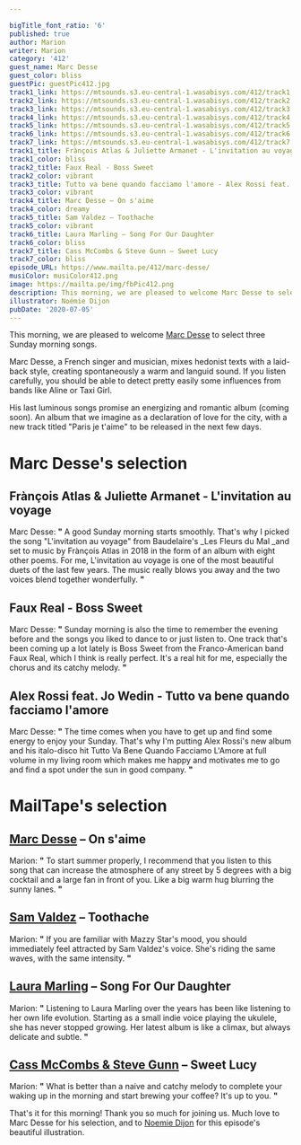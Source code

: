 ```yaml
---

bigTitle_font_ratio: '6'
published: true
author: Marion
writer: Marion
category: '412'
guest_name: Marc Desse
guest_color: bliss
guestPic: guestPic412.jpg
track1_link: https://mtsounds.s3.eu-central-1.wasabisys.com/412/track1.mp3
track2_link: https://mtsounds.s3.eu-central-1.wasabisys.com/412/track2.mp3
track3_link: https://mtsounds.s3.eu-central-1.wasabisys.com/412/track3.mp3
track4_link: https://mtsounds.s3.eu-central-1.wasabisys.com/412/track4.mp3
track5_link: https://mtsounds.s3.eu-central-1.wasabisys.com/412/track5.mp3
track6_link: https://mtsounds.s3.eu-central-1.wasabisys.com/412/track6.mp3
track7_link: https://mtsounds.s3.eu-central-1.wasabisys.com/412/track7.mp3
track1_title: Frànçois Atlas & Juliette Armanet - L'invitation au voyage
track1_color: bliss
track2_title: Faux Real - Boss Sweet
track2_color: vibrant
track3_title: Tutto va bene quando facciamo l'amore - Alex Rossi feat. Jo Wedin
track3_color: vibrant
track4_title: Marc Desse – On s'aime
track4_color: dreamy
track5_title: Sam Valdez – Toothache
track5_color: vibrant
track6_title: Laura Marling – Song For Our Daughter
track6_color: bliss
track7_title: Cass McCombs & Steve Gunn – Sweet Lucy
track7_color: bliss
episode_URL: https://www.mailta.pe/412/marc-desse/
musiColor: musiColor412.png
image: https://mailta.pe/img/fbPic412.png
description: This morning, we are pleased to welcome Marc Desse to select 3 Sunday morning songs. He's a French singer and musician, who mixes hedonist texts with a laid-back style, creating spontaneously a warm and languid sound.
illustrator: Noémie Dijon
pubDate: '2020-07-05'
---
```

This morning, we are pleased to welcome [Marc Desse](https://www.instagram.com/marc.desse/) to select three Sunday morning songs. 

Marc Desse, a French singer and musician, mixes hedonist texts with a laid-back style, creating spontaneously a warm and languid sound. If you listen carefully, you should be able to detect pretty easily some influences from bands like Aline or Taxi Girl.

His last luminous songs promise an energizing and romantic album (coming soon). An album that we imagine as a declaration of love for the city, with a new track titled "Paris je t'aime" to be released in the next few days.


# Marc Desse's selection

## Frànçois Atlas & Juliette Armanet - L'invitation au voyage
Marc Desse: **"** A good Sunday morning starts smoothly. That's why I picked the song "L'invitation au voyage" from Baudelaire's _Les Fleurs du Mal _and set to music by Frànçois Atlas in 2018 in the form of an album with eight other poems. For me, L'invitation au voyage is one of the most beautiful duets of the last few years. The music really blows you away and the two voices blend together wonderfully. **"** 

## Faux Real - Boss Sweet

Marc Desse: **"** Sunday morning is also the time to remember the evening before and the songs you liked to dance to or just listen to. One track that's been coming up a lot lately is Boss Sweet from the Franco-American band Faux Real, which I think is really perfect. It's a real hit for me, especially the chorus and its catchy melody. **"** 

## Alex Rossi feat. Jo Wedin - Tutto va bene quando facciamo l'amore
Marc Desse: **"** The time comes when you have to get up and find some energy to enjoy your Sunday. That's why I'm putting Alex Rossi's new album and his italo-disco hit Tutto Va Bene Quando Facciamo L'Amore at full volume in my living room which makes me happy and motivates me to go and find a spot under the sun in good company. **"** 

# MailTape's selection

## [Marc Desse](https://www.instagram.com/marc.desse/) – On s'aime
Marion: **"** To start summer properly, I recommend that you listen to this song that can increase the atmosphere of any street by 5 degrees with a big cocktail and a large fan in front of you. Like a big warm hug blurring the sunny lanes. **"** 

## [Sam Valdez](https://samvaldezsounds.bandcamp.com/) – Toothache
Marion: **"** If you are familiar with Mazzy Star's mood, you should immediately feel attracted by Sam Valdez's voice. She's riding the same waves, with the same intensity. **"** 

## [Laura Marling](https://lauramarling.bandcamp.com/) – Song For Our Daughter
Marion: **"** Listening to Laura Marling over the years has been like listening to her own life evolution. Starting as a small indie voice playing the ukulele, she has never stopped growing. Her latest album is like a climax, but always delicate and subtle. **"** 

## [Cass McCombs & Steve Gunn](https://cassmccombs.bandcamp.com/) – Sweet Lucy
Marion: **"** What is better than a naive and catchy melody to complete your waking up in the morning and start brewing your coffee? It's up to you. **"** 


That's it for this morning! Thank you so much for joining us. Much love to Marc Desse for his  selection, and to [Noemie Dijon](https://noemiedijon.tumblr.com/) for this episode's beautiful illustration.
